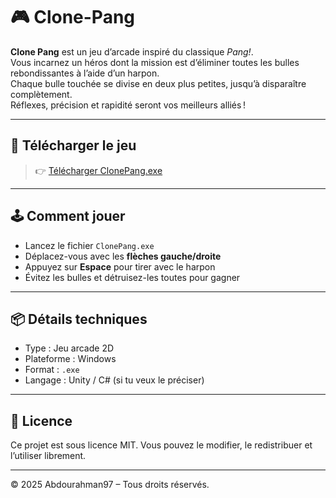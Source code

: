 # 🎮 Clone-Pang

**Clone Pang** est un jeu d’arcade inspiré du classique *Pang!*.  
Vous incarnez un héros dont la mission est d’éliminer toutes les bulles rebondissantes à l’aide d’un harpon.  
Chaque bulle touchée se divise en deux plus petites, jusqu’à disparaître complètement.  
Réflexes, précision et rapidité seront vos meilleurs alliés !

---

## 🔽 Télécharger le jeu

> 👉 [Télécharger ClonePang.exe](https://github.com/abdourahman97/Clone-Pang/raw/main/ClonePang.exe)

---

## 🕹️ Comment jouer

- Lancez le fichier `ClonePang.exe`
- Déplacez-vous avec les **flèches gauche/droite**
- Appuyez sur **Espace** pour tirer avec le harpon
- Évitez les bulles et détruisez-les toutes pour gagner

---

## 📦 Détails techniques

- Type : Jeu arcade 2D
- Plateforme : Windows
- Format : `.exe`
- Langage : Unity / C# (si tu veux le préciser)

---

## 📜 Licence

Ce projet est sous licence MIT. Vous pouvez le modifier, le redistribuer et l’utiliser librement.

---

© 2025 Abdourahman97 – Tous droits réservés.
